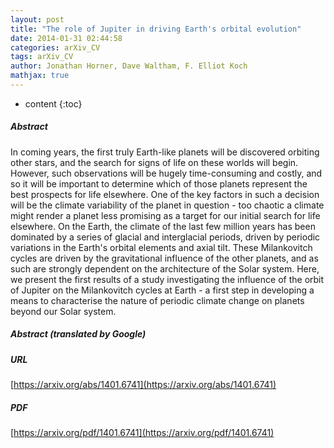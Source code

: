```yaml
---
layout: post
title: "The role of Jupiter in driving Earth's orbital evolution"
date: 2014-01-31 02:44:58
categories: arXiv_CV
tags: arXiv_CV
author: Jonathan Horner, Dave Waltham, F. Elliot Koch
mathjax: true
---
```


* content
{:toc}

##### Abstract
In coming years, the first truly Earth-like planets will be discovered orbiting other stars, and the search for signs of life on these worlds will begin. However, such observations will be hugely time-consuming and costly, and so it will be important to determine which of those planets represent the best prospects for life elsewhere. One of the key factors in such a decision will be the climate variability of the planet in question - too chaotic a climate might render a planet less promising as a target for our initial search for life elsewhere. On the Earth, the climate of the last few million years has been dominated by a series of glacial and interglacial periods, driven by periodic variations in the Earth's orbital elements and axial tilt. These Milankovitch cycles are driven by the gravitational influence of the other planets, and as such are strongly dependent on the architecture of the Solar system. Here, we present the first results of a study investigating the influence of the orbit of Jupiter on the Milankovitch cycles at Earth - a first step in developing a means to characterise the nature of periodic climate change on planets beyond our Solar system.

##### Abstract (translated by Google)


##### URL
[https://arxiv.org/abs/1401.6741](https://arxiv.org/abs/1401.6741)

##### PDF
[https://arxiv.org/pdf/1401.6741](https://arxiv.org/pdf/1401.6741)

